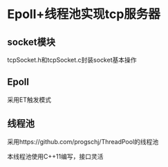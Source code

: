# Epoll+线程池实现tcp服务器

## socket模块

tcpSocket.h和tcpSocket.c封装socket基本操作

## Epoll

采用ET触发模式

## 线程池

采用https://github.com/progschj/ThreadPool的线程池

本线程池使用C++11编写，接口灵活
